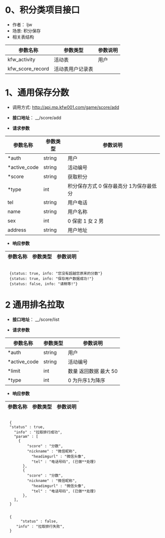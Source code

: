 

# 0、积分类项目接口

-  作者： ljw
-  场景: 积分保存
-  相关表结构

|  参数名称  | 参数类型 | 参数说明 |
| --------- | -------- | ------- |
| kfw_activity | 活动表 | 用户 |
| kfw_score_record | 活动表用户记录表 |

# 1、通用保存分数

- 调用方式: http://api.mp.kfw001.com/game/score/add

+ __接口地址__： __/score/add

+ __请求参数__

|  参数名称  | 参数类型 | 参数说明 |
| --------- | -------- | ------- |
| *auth | string | 用户 |
| *active_code | string | 活动编号 |
| *score | string | 获取积分  |
| *type | int | 积分保存方式  0 保存最高分  1为保存最低分   |
| tel | string | 用户电话  |
| name | string | 用户名称  |
| sex | int | 0 保密 1 女 2 男  |
| address | string | 用户地址  |

+ __响应参数__

|  参数名称  | 参数类型 | 参数说明 |
| --------- | -------- | ------- |

```text

  {status: true, info: "您没有超越您原来的分数"}
  {status: true, info: "保存用户数据成功!"}
  {status: false, info: "请稍等!"}

```

# 2 通用排名拉取

+ __接口地址__： __/score/list

+ __请求参数__

|  参数名称  | 参数类型 | 参数说明 |
| --------- | -------- | ------- |
| *auth | string | 用户 |
| *active_code | string | 活动编号 |
| *limit | int | 数量 返回数据 最大 50 |
| *type | int | 0 为升序1为降序 |

+ __响应参数__

|  参数名称  | 参数类型 | 参数说明 |
| --------- | -------- | ------- |

```text

  {
  "status" : true,
    "info" : "拉取排行成功",
    "param" : [
      {
          "score" : "分数",
          "nickname" : "微信昵称",
            "headimgurl" : "微信头像",
            "tel" : "电话号码", (已做**处理)
        },
        {
          "score" : "分数",
          "nickname" : "微信昵称",
            "headimgurl" : "微信头像",
            "tel" : "电话号码", (已做**处理)
        },
    ],
  }


  {
	   "status" : false,
     "info" : "拉取排行失败",
  }

```
